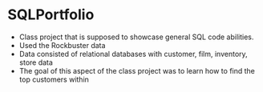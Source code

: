 # SQLPortfolio
- Class project that is supposed to showcase general SQL code abilities.
- Used the Rockbuster data
- Data consisted of relational databases with customer, film, inventory, store data
- The goal of this aspect of the class project was to learn how to find the top customers within
